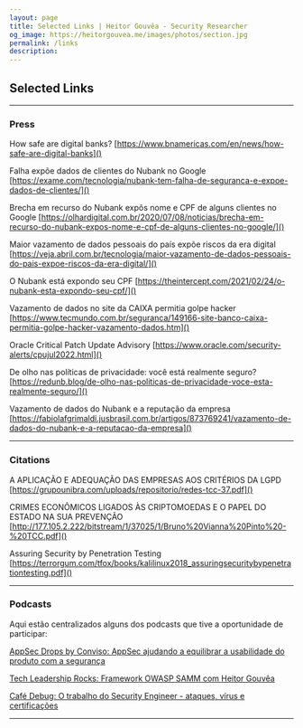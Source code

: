 ```yaml
---
layout: page
title: Selected Links | Heitor Gouvêa - Security Researcher
og_image: https://heitorgouvea.me/images/photos/section.jpg
permalink: /links
description: 
---
```


## Selected Links

---

### Press

How safe are digital banks?
[https://www.bnamericas.com/en/news/how-safe-are-digital-banks]()

Falha expõe dados de clientes do Nubank no Google
[https://exame.com/tecnologia/nubank-tem-falha-de-seguranca-e-expoe-dados-de-clientes/]()

Brecha em recurso do Nubank expôs nome e CPF de alguns clientes no Google
[https://olhardigital.com.br/2020/07/08/noticias/brecha-em-recurso-do-nubank-expos-nome-e-cpf-de-alguns-clientes-no-google/]()

Maior vazamento de dados pessoais do país expõe riscos da era digital
[https://veja.abril.com.br/tecnologia/maior-vazamento-de-dados-pessoais-do-pais-expoe-riscos-da-era-digital/]()

O Nubank está expondo seu CPF
[https://theintercept.com/2021/02/24/o-nubank-esta-expondo-seu-cpf/]()

Vazamento de dados no site da CAIXA permitia golpe hacker
[https://www.tecmundo.com.br/seguranca/149166-site-banco-caixa-permitia-golpe-hacker-vazamento-dados.htm]()

Oracle Critical Patch Update Advisory [https://www.oracle.com/security-alerts/cpujul2022.html]()

De olho nas políticas de privacidade: você está realmente seguro?
[https://redunb.blog/de-olho-nas-politicas-de-privacidade-voce-esta-realmente-seguro/]()

Vazamento de dados do Nubank e a reputação da empresa
[https://fabiolafgrimaldi.jusbrasil.com.br/artigos/873769241/vazamento-de-dados-do-nubank-e-a-reputacao-da-empresa]()

---

### Citations

A APLICAÇÃO E ADEQUAÇÃO DAS EMPRESAS AOS CRITÉRIOS DA LGPD
[https://grupounibra.com/uploads/repositorio/redes-tcc-37.pdf]()

CRIMES ECONÔMICOS LIGADOS ÀS CRIPTOMOEDAS E O PAPEL DO ESTADO NA SUA PREVENÇÃO
[http://177.105.2.222/bitstream/1/37025/1/Bruno%20Vianna%20Pinto%20-%20TCC.pdf]()

Assuring Security by Penetration Testing
[https://terrorgum.com/tfox/books/kalilinux2018_assuringsecuritybypenetrationtesting.pdf]()

---

### Podcasts

Aqui estão centralizados alguns dos podcasts que tive a oportunidade de participar:

[AppSec Drops by Conviso: AppSec ajudando a equilibrar a usabilidade do produto com a segurança](https://www.youtube.com/watch?v=z5q4QsWA7U4)

[Tech Leadership Rocks: Framework OWASP SAMM com Heitor Gouvêa](https://techleadership.rocks/2023/06/18/framework-owasp-samm-com-heitor-gouvea/)

[Café Debug: O trabalho do Security Engineer - ataques, vírus e certificações](https://cafedebug.com.br/detalhes-episódio?guid=a2bedb3d-1f8e-43fe-afac-874b287dce62)

---